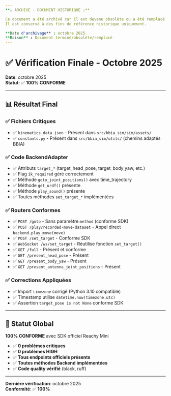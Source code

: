 ```yaml
---
**⚠️ ARCHIVE - DOCUMENT HISTORIQUE ⚠️**

Ce document a été archivé car il est devenu obsolète ou a été remplacé par une version plus récente.
Il est conservé à des fins de référence historique uniquement.

**Date d'archivage** : octobre 2025
**Raison** : Document terminé/obsolète/remplacé
---
```


# ✅ Vérification Finale - Octobre 2025

**Date**: octobre 2025  
**Statut**: ✅ **100% CONFORME**

---

## 📊 Résultat Final

### ✅ Fichiers Critiques
- ✅ `kinematics_data.json` - Présent dans `src/bbia_sim/sim/assets/`
- ✅ `constants.py` - Présent dans `src/bbia_sim/utils/` (chemins adaptés BBIA)

### ✅ Code BackendAdapter
- ✅ Attributs `target_*` (target_head_pose, target_body_yaw, etc.)
- ✅ Flag `ik_required` géré correctement
- ✅ Méthode `goto_joint_positions()` avec time_trajectory
- ✅ Méthode `get_urdf()` présente
- ✅ Méthode `play_sound()` présente
- ✅ Toutes méthodes `set_target_*` implémentées

### ✅ Routers Conformes
- ✅ `POST /goto` - Sans paramètre `method` (conforme SDK)
- ✅ `POST /play/recorded-move-dataset` - Appel direct `backend.play_move(move)`
- ✅ `POST /set_target` - Conforme SDK
- ✅ `WebSocket /ws/set_target` - Réutilise fonction `set_target()`
- ✅ `GET /full` - Présent et conforme
- ✅ `GET /present_head_pose` - Présent
- ✅ `GET /present_body_yaw` - Présent
- ✅ `GET /present_antenna_joint_positions` - Présent

### ✅ Corrections Appliquées
- ✅ Import `timezone` corrigé (Python 3.10 compatible)
- ✅ Timestamp utilise `datetime.now(timezone.utc)`
- ✅ Assertion `target_pose is not None` conforme SDK

---

## 🎯 Statut Global

**100% CONFORME** avec SDK officiel Reachy Mini

- ✅ **0 problèmes critiques**
- ✅ **0 problèmes HIGH**
- ✅ **Tous endpoints officiels présents**
- ✅ **Toutes méthodes Backend implémentées**
- ✅ **Code quality vérifié** (black, ruff)

---

**Dernière vérification**: octobre 2025  
**Conformité**: ✅ **100%**

